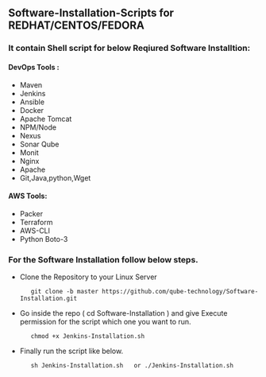 ## Software-Installation-Scripts for REDHAT/CENTOS/FEDORA

### It contain Shell script for below Reqiured Software Installtion:

#### DevOps Tools :

   - Maven
   - Jenkins
   - Ansible
   - Docker
   - Apache Tomcat
   - NPM/Node
   - Nexus
   - Sonar Qube
   - Monit
   - Nginx
   - Apache
   - Git,Java,python,Wget
   
#### AWS Tools:

   - Packer
   - Terraform
   - AWS-CLI
   - Python Boto-3

### For the Software Installation follow below steps.

   - Clone the Repository to your Linux Server
     
            git clone -b master https://github.com/qube-technology/Software-Installation.git
     
   - Go inside the repo ( cd Software-Installation ) and give Execute permission for the script which one you want to run.
   
            chmod +x Jenkins-Installation.sh
      
   - Finally run the script like below.
   
            sh Jenkins-Installation.sh   or ./Jenkins-Installation.sh
